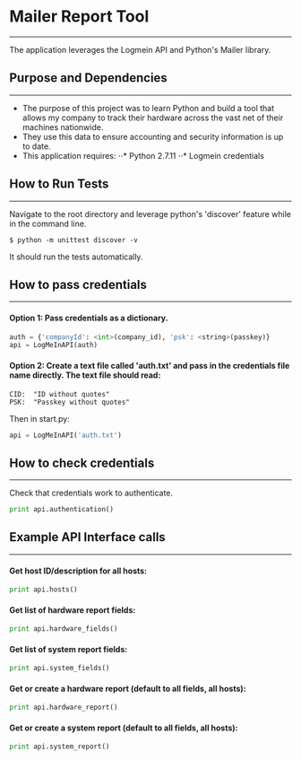 # Mailer Report Tool
---
The application leverages the Logmein API and Python's Mailer library.

## Purpose and Dependencies
---
* The purpose of this project was to learn Python and build a tool that allows my company to track their hardware across the vast net of their machines nationwide.
* They use this data to ensure accounting and security information is up to date.
* This application requires:
⋅⋅* Python 2.7.11
⋅⋅* Logmein credentials
## How to Run Tests
---
Navigate to the root directory and leverage python's 'discover' feature while in the command line.
```
$ python -m unittest discover -v
``` 
It should run the tests automatically.

## How to pass credentials
---
#### Option 1: Pass credentials as a dictionary.
```python
auth = {'companyId': <int>(company_id), 'psk': <string>(passkey)}
api = LogMeInAPI(auth)
```

#### Option 2: Create a text file called 'auth.txt' and pass in the credentials file name directly. The text file should read:
```
CID:  "ID without quotes"
PSK:  "Passkey without quotes"
```
Then in start.py:
```python
api = LogMeInAPI('auth.txt')
```
## How to check credentials
---
Check that credentials work to authenticate.
```python
print api.authentication()
```

## Example API Interface calls
---
#### Get host ID/description for all hosts:
```python
print api.hosts()
```

#### Get list of hardware report fields:
```python
print api.hardware_fields()
```

#### Get list of system report fields:
```python
print api.system_fields()
```

#### Get or create a hardware report (default to all fields, all hosts):
```python
print api.hardware_report()
```

#### Get or create a system report (default to all fields, all hosts):
```python
print api.system_report()
```



